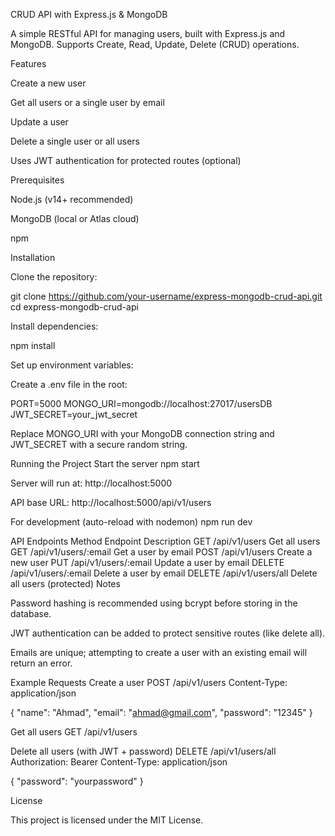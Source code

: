 CRUD API with Express.js & MongoDB

A simple RESTful API for managing users, built with Express.js and MongoDB. Supports Create, Read, Update, Delete (CRUD) operations.

Features

Create a new user

Get all users or a single user by email

Update a user

Delete a single user or all users

Uses JWT authentication for protected routes (optional)

Prerequisites

Node.js
 (v14+ recommended)

MongoDB
 (local or Atlas cloud)

npm

Installation

Clone the repository:

git clone https://github.com/your-username/express-mongodb-crud-api.git
cd express-mongodb-crud-api


Install dependencies:

npm install


Set up environment variables:

Create a .env file in the root:

PORT=5000
MONGO_URI=mongodb://localhost:27017/usersDB
JWT_SECRET=your_jwt_secret


Replace MONGO_URI with your MongoDB connection string and JWT_SECRET with a secure random string.

Running the Project
Start the server
npm start


Server will run at: http://localhost:5000

API base URL: http://localhost:5000/api/v1/users

For development (auto-reload with nodemon)
npm run dev

API Endpoints
Method	Endpoint	Description
GET	/api/v1/users	Get all users
GET	/api/v1/users/:email	Get a user by email
POST	/api/v1/users	Create a new user
PUT	/api/v1/users/:email	Update a user by email
DELETE	/api/v1/users/:email	Delete a user by email
DELETE	/api/v1/users/all	Delete all users (protected)
Notes

Password hashing is recommended using bcrypt before storing in the database.

JWT authentication can be added to protect sensitive routes (like delete all).

Emails are unique; attempting to create a user with an existing email will return an error.

Example Requests
Create a user
POST /api/v1/users
Content-Type: application/json

{
  "name": "Ahmad",
  "email": "ahmad@gmail.com",
  "password": "12345"
}

Get all users
GET /api/v1/users

Delete all users (with JWT + password)
DELETE /api/v1/users/all
Authorization: Bearer <token>
Content-Type: application/json

{
  "password": "yourpassword"
}

License

This project is licensed under the MIT License.